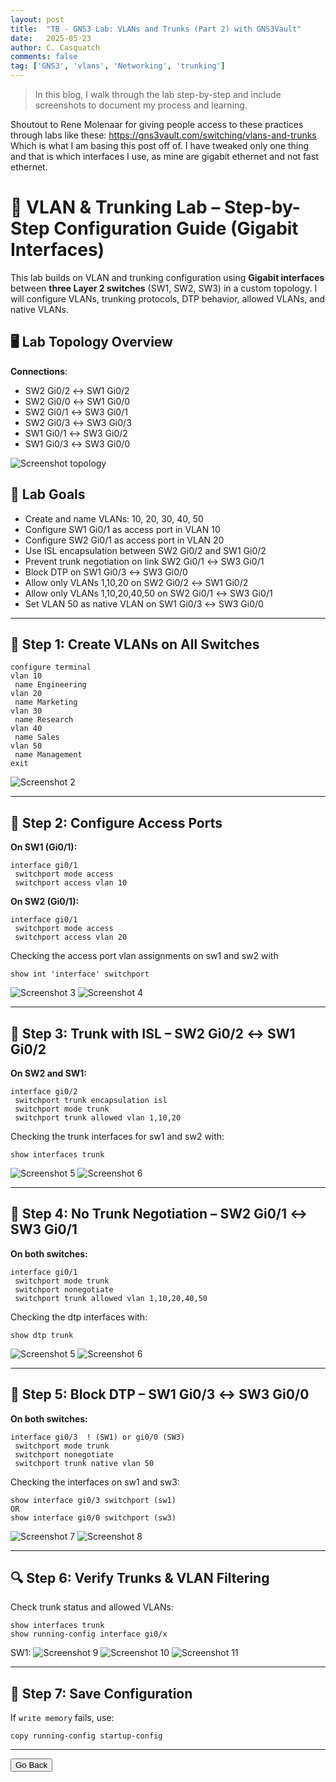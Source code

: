 ```yaml
---
layout: post
title:  "TB - GNS3 Lab: VLANs and Trunks (Part 2) with GNS3Vault"
date:   2025-05-23
author: C. Casquatch
comments: false
tag: ['GNS3', 'vlans', 'Networking', 'trunking']
---
```


> In this blog, I walk through the lab step-by-step and include screenshots to document my process and learning.

Shoutout to Rene Molenaar for giving people access to these practices through labs like these: https://gns3vault.com/switching/vlans-and-trunks
Which is what I am basing this post off of. I have tweaked only one thing and that is which interfaces I use, as mine are gigabit ethernet and not fast ethernet. 

# 🧪 VLAN & Trunking Lab – Step-by-Step Configuration Guide (Gigabit Interfaces)

This lab builds on VLAN and trunking configuration using **Gigabit interfaces** between **three Layer 2 switches** (SW1, SW2, SW3) in a custom topology. I will configure VLANs, trunking protocols, DTP behavior, allowed VLANs, and native VLANs.

## 🖥️ Lab Topology Overview

**Connections**:

- SW2 Gi0/2 ↔ SW1 Gi0/2
- SW2 Gi0/0 ↔ SW1 Gi0/0
- SW2 Gi0/1 ↔ SW3 Gi0/1
- SW2 Gi0/3 ↔ SW3 Gi0/3
- SW1 Gi0/1 ↔ SW3 Gi0/2
- SW1 Gi0/3 ↔ SW3 Gi0/0

![Screenshot topology](/assets/images/GNS3/vlans/VLANS&Trunk/topology.png)

## 🎯 Lab Goals

- Create and name VLANs: 10, 20, 30, 40, 50
- Configure SW1 Gi0/1 as access port in VLAN 10
- Configure SW2 Gi0/1 as access port in VLAN 20
- Use ISL encapsulation between SW2 Gi0/2 and SW1 Gi0/2
- Prevent trunk negotiation on link SW2 Gi0/1 ↔ SW3 Gi0/1
- Block DTP on SW1 Gi0/3 ↔ SW3 Gi0/0
- Allow only VLANs 1,10,20 on SW2 Gi0/2 ↔ SW1 Gi0/2
- Allow only VLANs 1,10,20,40,50 on SW2 Gi0/1 ↔ SW3 Gi0/1
- Set VLAN 50 as native VLAN on SW1 Gi0/3 ↔ SW3 Gi0/0

---

## 🔧 Step 1: Create VLANs on All Switches

```
configure terminal
vlan 10
 name Engineering
vlan 20
 name Marketing
vlan 30
 name Research
vlan 40
 name Sales
vlan 50
 name Management
exit
```

![Screenshot 2](/assets/images/GNS3/vlans/VLANS&Trunk/shvlanbr.png)

---

## 🔌 Step 2: Configure Access Ports

**On SW1 (Gi0/1):**
```
interface gi0/1
 switchport mode access
 switchport access vlan 10
```

**On SW2 (Gi0/1):**
```
interface gi0/1
 switchport mode access
 switchport access vlan 20
```

Checking the access port vlan assignments on sw1 and sw2 with 
```
show int 'interface' switchport
```
![Screenshot 3](/assets/images/GNS3/vlans/VLANS&Trunk/sw1vlan10switchport.png)
![Screenshot 4](/assets/images/GNS3/vlans/VLANS&Trunk/sw2vlan10switchport.png)

---

## 🔗 Step 3: Trunk with ISL – SW2 Gi0/2 ↔ SW1 Gi0/2

**On SW2 and SW1:**
```
interface gi0/2
 switchport trunk encapsulation isl
 switchport mode trunk
 switchport trunk allowed vlan 1,10,20
```

Checking the trunk interfaces for sw1 and sw2 with:
```
show interfaces trunk
```
![Screenshot 5](/assets/images/GNS3/vlans/VLANS&Trunk/sw1trunkisl.png)
![Screenshot 6](/assets/images/GNS3/vlans/VLANS&Trunk/sw2trunkisl.png)

---

## 🚫 Step 4: No Trunk Negotiation – SW2 Gi0/1 ↔ SW3 Gi0/1

**On both switches:**
```
interface gi0/1
 switchport mode trunk
 switchport nonegotiate
 switchport trunk allowed vlan 1,10,20,40,50
```

Checking the dtp interfaces with:
```
show dtp trunk
```

![Screenshot 5](/assets/images/GNS3/vlans/VLANS&Trunk/sw1trunkisl.png)
![Screenshot 6](/assets/images/GNS3/vlans/VLANS&Trunk/sw2trunkisl.png)


---

## 🔕 Step 5: Block DTP – SW1 Gi0/3 ↔ SW3 Gi0/0

**On both switches:**
```
interface gi0/3  ! (SW1) or gi0/0 (SW3)
 switchport mode trunk
 switchport nonegotiate
 switchport trunk native vlan 50
```

Checking the interfaces on sw1 and sw3:
```
show interface gi0/3 switchport (sw1)
OR
show interface gi0/0 switchport (sw3)
```
![Screenshot 7](/assets/images/GNS3/vlans/VLANS&Trunk/sw1native.png)
![Screenshot 8](/assets/images/GNS3/vlans/VLANS&Trunk/sw3native.png)

---

## 🔍 Step 6: Verify Trunks & VLAN Filtering

Check trunk status and allowed VLANs:

```
show interfaces trunk
show running-config interface gi0/x
```

SW1:
![Screenshot 9](/assets/images/GNS3/vlans/VLANS&Trunk/sw1verifyint.png)
![Screenshot 10](/aassets/images/GNS3/vlans/VLANS&Trunk/sw2configs.png)
![Screenshot 11](/assets/images/GNS3/vlans/VLANS&Trunk/sw3configs.png)

---

## 💾 Step 7: Save Configuration

If `write memory` fails, use:

```
copy running-config startup-config
```

---

<button onclick="history.back()">Go Back</button>

